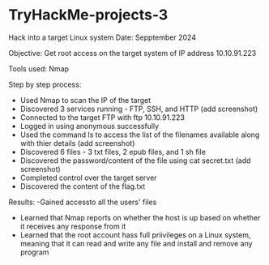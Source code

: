 # TryHackMe-projects-3
Hack into a target Linux system
Date: Sepptember 2024

Objective: Get root access on the target system of IP address 10.10.91.223

Tools used: Nmap

Step by step process: 
- Used Nmap to scan the IP of the target
- Discovered 3 services running - FTP, SSH, and HTTP (add screenshot)
- Connected to the target FTP with ftp 10.10.91.223
- Logged in using anonymous successfully
- Used the command ls to access the list of the filenames available along with thier details (add screenshot)
- Discovered 6 files - 3 txt files, 2 epub files, and 1 sh file
- Discovered the password/content of the file using cat secret.txt (add screenshot)
- Completed control over the target server
- Discovered the content of the flag.txt

Results:
-Gained accessto all the users' files
- Learned that Nmap reports on whether the host is up based on whether it receives any response from it
- Learned that the root account hass full priivileges on a Linux system, meaning that it can read and write any file and install and remove any program
  


